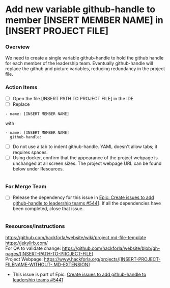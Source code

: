 # Add new variable github-handle to member [INSERT MEMBER NAME] in [INSERT PROJECT FILE]

### Overview
We need to create a single variable github-handle to hold the github handle for each member of the leadership team. Eventually github-handle will replace the github and picture variables, reducing redundancy in the project file.

### Action Items
- [ ] Open the file [INSERT PATH TO PROJECT FILE] in the IDE
- [ ] Replace
```
- name: [INSERT MEMBER NAME]
```
with
```
- name: [INSERT MEMBER NAME]
  github-handle: 
```
- [ ] Do not use a tab to indent github-handle. YAML doesn't allow tabs; it requires spaces.
- [ ] Using docker, confirm that the appearance of the project webpage is unchanged at all screen sizes. The project webpage URL can be found below under Resources.
```
```
### For Merge Team
- [ ] Release the dependency for this issue in [Epic: Create issues to add github-handle to leadership teams #5441](https://github.com/hackforla/website/issues/5441). If all the dependencies have been completed, close that issue.
```
```
### Resources/Instructions
https://github.com/hackforla/website/wiki/project.md-file-template  
https://jekyllrb.com/  
For QA to validate change: https://github.com/hackforla/website/blob/gh-pages/[INSERT-PATH-TO-PROJECT-FILE]  
Project Webpage: https://www.hackforla.org/projects/[INSERT-PROJECT-FILENAME-WITHOUT-.MD-EXTENSION]

- This issue is part of Epic: [Create issues to add github-handle to leadership teams #5441](https://github.com/hackforla/website/issues/5441)
